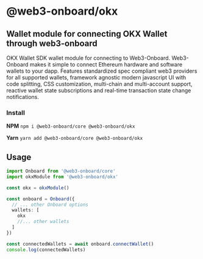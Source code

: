 # @web3-onboard/okx

## Wallet module for connecting OKX Wallet through web3-onboard

OKX Wallet SDK wallet module for connecting to Web3-Onboard. Web3-Onboard makes it simple to connect Ethereum hardware and software wallets to your dapp. Features standardized spec compliant web3 providers for all supported wallets, framework agnostic modern javascript UI with code splitting, CSS customization, multi-chain and multi-account support, reactive wallet state subscriptions and real-time transaction state change notifications.

### Install

**NPM**
`npm i @web3-onboard/core @web3-onboard/okx`

**Yarn**
`yarn add @web3-onboard/core @web3-onboard/okx`

## Usage

```typescript
import Onboard from '@web3-onboard/core'
import okxModule from '@web3-onboard/okx'

const okx = okxModule()

const onboard = Onboard({
  // ... other Onboard options
  wallets: [
    okx
    //... other wallets
  ]
})

const connectedWallets = await onboard.connectWallet()
console.log(connectedWallets)
```
